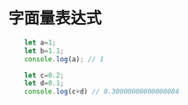 # 字面量表达式

```javascript
    let a=1;
    let b=1.1;
    console.log(a); // 1

    let c=0.2;
    let d=0.1;
    console.log(c+d) // 0.30000000000000004

```
